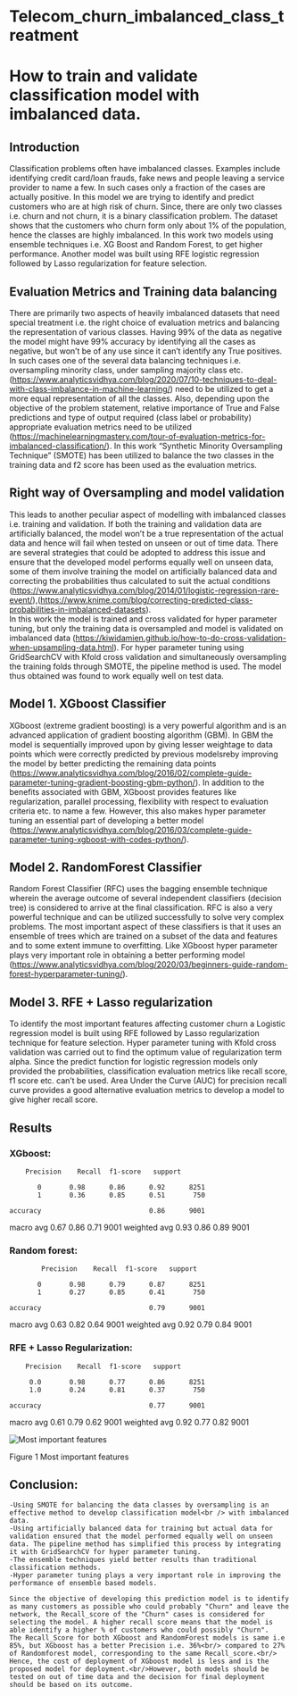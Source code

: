 # Telecom_churn_imbalanced_class_treatment

# How to train and validate classification model with imbalanced data.

## Introduction

Classification problems often have imbalanced classes. Examples include identifying credit card/loan frauds, fake news and people leaving a service provider to name a few. In such cases only a fraction of the cases are actually positive. In this model we are trying to identify and predict customers who are at high risk of churn. Since, there are only two classes i.e. churn and not churn, it is a binary classification problem. The dataset shows that the customers who churn form only about 1% of the population, hence the classes are highly imbalanced.
In this work two models using ensemble techniques i.e. XG Boost and Random Forest, to get higher performance. Another model was built using RFE logistic regression followed by Lasso regularization for feature selection. 

## Evaluation Metrics and Training data balancing

There are primarily two aspects of heavily imbalanced datasets that need special treatment i.e. the right choice of evaluation metrics and balancing the representation of various classes. Having 99% of the data as negative the model might have 99% accuracy by identifying all the cases as negative, but won’t be of any use since it can’t identify any True positives. In such cases one of the several data balancing techniques i.e. oversampling minority class, under sampling majority class etc. (https://www.analyticsvidhya.com/blog/2020/07/10-techniques-to-deal-with-class-imbalance-in-machine-learning/) need to be utilized to get a more equal representation of all the classes. Also, depending upon the objective of the problem statement, relative importance of True and False predictions and type of output required (class label or probability) appropriate evaluation metrics need to be utilized (https://machinelearningmastery.com/tour-of-evaluation-metrics-for-imbalanced-classification/). In this work “Synthetic Minority Oversampling Technique” (SMOTE) has been utilized to balance the two classes in the training data and f2 score has been used as the evaluation metrics. 

## Right way of Oversampling and model validation

This leads to another peculiar aspect of modelling with imbalanced classes i.e. training and validation. If both the training and validation data are artificially balanced, the model won’t be a true representation of the actual data and hence will fail when tested on unseen or out of time data. There are several strategies that could be adopted to address this issue and ensure that the developed model performs equally well on unseen data, some of them involve training the model on artificially balanced data and correcting the probabilities thus calculated to suit the actual conditions (https://www.analyticsvidhya.com/blog/2014/01/logistic-regression-rare-event/),(https://www.knime.com/blog/correcting-predicted-class-probabilities-in-imbalanced-datasets).  
In this work the model is trained and cross validated for hyper parameter tuning, but only the training data is oversampled and model is validated on imbalanced data (https://kiwidamien.github.io/how-to-do-cross-validation-when-upsampling-data.html). For hyper parameter tuning using GridSearchCV with Kfold cross validation and simultaneously oversampling the training folds through SMOTE, the pipeline method is used. The model thus obtained was found to work equally well on test data.

## Model 1. XGboost Classifier

XGboost (extreme gradient boosting) is a very powerful algorithm and is an advanced application of gradient boosting algorithm (GBM). In GBM the model is sequentially improved upon by giving lesser weightage to data points which were correctly predicted by previous modelsreby improving the model by better predicting the remaining data points (https://www.analyticsvidhya.com/blog/2016/02/complete-guide-parameter-tuning-gradient-boosting-gbm-python/). In addition to the benefits associated with GBM, XGboost provides features like regularization, parallel processing, flexibility with respect to evaluation criteria etc. to name a few. However, this also makes hyper parameter tuning an essential part of developing a better model (https://www.analyticsvidhya.com/blog/2016/03/complete-guide-parameter-tuning-xgboost-with-codes-python/). 

## Model 2. RandomForest Classifier

Random Forest Classifier (RFC) uses the bagging ensemble technique wherein the average outcome of several independent classifiers (decision tree) is considered to arrive at the final classification. RFC is also a very powerful technique and can be utilized successfully to solve very complex problems. The most important aspect of these classifiers is that it uses an ensemble of trees which are trained on a subset of the data and features and to some extent immune to overfitting. Like XGboost hyper parameter plays very important role in obtaining a better performing model (https://www.analyticsvidhya.com/blog/2020/03/beginners-guide-random-forest-hyperparameter-tuning/). 

## Model 3. RFE + Lasso regularization

To identify the most important features affecting customer churn a Logistic regression model is built using RFE followed by Lasso regularization technique for feature selection. Hyper parameter tuning with Kfold cross validation was carried out to find the optimum value of regularization term alpha. Since the predict function for logistic regression models only provided the probabilities, classification evaluation metrics like recall score, f1 score etc. can’t be used. Area Under the Curve (AUC) for precision recall curve provides a good alternative evaluation metrics to develop a model to give higher recall score.

## Results 

### XGboost: 
		Precision    Recall  f1-score   support

           0       0.98      0.86      0.92      8251
           1       0.36      0.85      0.51       750

    accuracy                           0.86      9001
   macro avg       0.67      0.86      0.71      9001
weighted avg       0.93      0.86      0.89      9001

### Random forest:
           	Precision    Recall  f1-score   support

           0       0.98      0.79      0.87      8251
           1       0.27      0.85      0.41       750

    accuracy                           0.79      9001
   macro avg       0.63      0.82      0.64      9001
weighted avg       0.92      0.79      0.84      9001

### RFE + Lasso Regularization:
		Precision    Recall  f1-score   support

         0.0       0.98      0.77      0.86      8251
         1.0       0.24      0.81      0.37       750

    accuracy                           0.77      9001
   macro avg       0.61      0.79      0.62      9001
weighted avg       0.92      0.77      0.82      9001

![Most important features](https://user-images.githubusercontent.com/62643813/106435276-ae7a7680-6498-11eb-80d5-85eebceb897a.PNG)

Figure 1 Most important features

## Conclusion:

	-Using SMOTE for balancing the data classes by oversampling is an effective method to develop classification model<br /> with imbalanced data.
	-Using artificially balanced data for training but actual data for validation ensured that the model performed equally well on unseen data. The pipeline method has simplified this process by integrating it with GridSearchCV for hyper parameter tuning.
	-The ensemble techniques yield better results than traditional classification methods.
	-Hyper parameter tuning plays a very important role in improving the performance of ensemble based models.

	Since the objective of developing this prediction model is to identify as many customers as possible who could probably "Churn" and leave the network, the Recall_score of the "Churn" cases is considered for selecting the model. A higher recall score means that the model is able identify a higher % of customers who could possibly "Churn".
	The Recall_Score for both XGboost and RandomForest models is same i.e 85%, but XGboost has a better Precision i.e. 36%<br/> compared to 27% of Randomforest model, corresponding to the same Recall_score.<br/> Hence, the cost of deployment of XGboost model is less and is the proposed model for deployment.<br/>However, both models should be tested on out of time data and the decision for final deployment should be based on its outcome.

